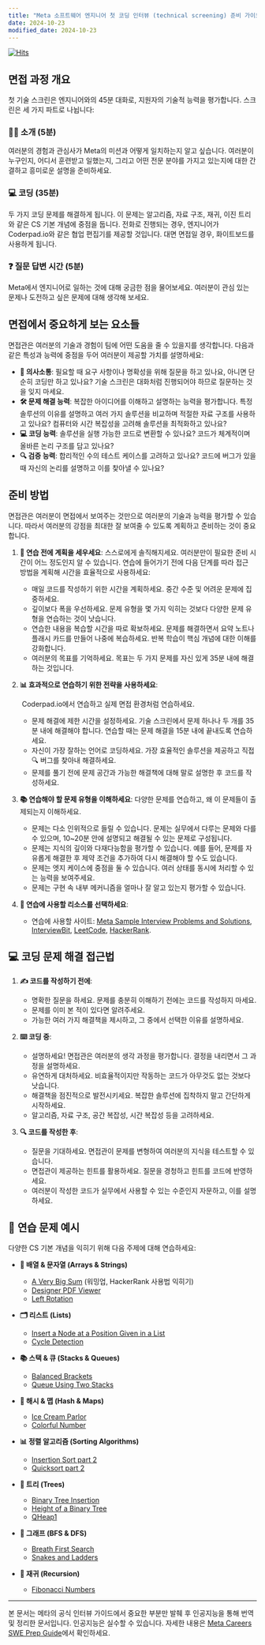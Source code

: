```yaml
---
title: "Meta 소프트웨어 엔지니어 첫 코딩 인터뷰 (technical screening) 준비 가이드"
date: 2024-10-23
modified_date: 2024-10-23
---
```


[![Hits](https://hits.seeyoufarm.com/api/count/incr/badge.svg?url=https%3A%2F%2Fcolacap.github.io%2Fmeta-swe-tech-screening-guide.html&count_bg=%2340D135&title_bg=%23555555&icon=&icon_color=%23E7E7E7&title=hits&edge_flat=false)](https://hits.seeyoufarm.com)

## 면접 과정 개요

첫 기술 스크린은 엔지니어와의 45분 대화로, 지원자의 기술적 능력을 평가합니다. 스크린은 세 가지 파트로 나뉩니다:

### 👨‍🏫 소개 (5분)

여러분의 경험과 관심사가 Meta의 미션과 어떻게 일치하는지 알고 싶습니다. 여러분이 누구인지, 어디서 훈련받고 일했는지, 그리고 어떤 전문 분야를 가지고 있는지에 대한 간결하고 흥미로운 설명을 준비하세요.

### 💻 코딩 (35분)

두 가지 코딩 문제를 해결하게 됩니다. 이 문제는 알고리즘, 자료 구조, 재귀, 이진 트리와 같은 CS 기본 개념에 중점을 둡니다. 전화로 진행되는 경우, 엔지니어가 Coderpad.io와 같은 협업 편집기를 제공할 것입니다. 대면 면접일 경우, 화이트보드를 사용하게 됩니다.

### ❓ 질문 답변 시간 (5분)

Meta에서 엔지니어로 일하는 것에 대해 궁금한 점을 물어보세요. 여러분이 관심 있는 문제나 도전하고 싶은 문제에 대해 생각해 보세요.

## 면접에서 중요하게 보는 요소들

면접관은 여러분의 기술과 경험이 팀에 어떤 도움을 줄 수 있을지를 생각합니다. 다음과 같은 특성과 능력에 중점을 두어 여러분이 제공할 가치를 설명하세요:

- **💬 의사소통**: 필요할 때 요구 사항이나 명확성을 위해 질문을 하고 있나요, 아니면 단순히 코딩만 하고 있나요? 기술 스크린은 대화처럼 진행되어야 하므로 질문하는 것을 잊지 마세요.
- **🛠️ 문제 해결 능력**: 복잡한 아이디어를 이해하고 설명하는 능력을 평가합니다. 특정 솔루션의 이유를 설명하고 여러 가지 솔루션을 비교하며 적절한 자료 구조를 사용하고 있나요? 컴퓨터와 시간 복잡성을 고려해 솔루션을 최적화하고 있나요?
- **💻 코딩 능력**: 솔루션을 실행 가능한 코드로 변환할 수 있나요? 코드가 체계적이며 올바른 논리 구조를 담고 있나요?
- **🔍 검증 능력**: 합리적인 수의 테스트 케이스를 고려하고 있나요? 코드에 버그가 있을 때 자신의 논리를 설명하고 이를 찾아낼 수 있나요?

## 준비 방법

면접관은 여러분이 면접에서 보여주는 것만으로 여러분의 기술과 능력을 평가할 수 있습니다. 따라서 여러분의 강점을 최대한 잘 보여줄 수 있도록 계획하고 준비하는 것이 중요합니다.

1. **📝 연습 전에 계획을 세우세요**: 스스로에게 솔직해지세요. 여러분만이 필요한 준비 시간이 어느 정도인지 알 수 있습니다. 연습에 들어가기 전에 다음 단계를 따라 접근 방법을 계획해 시간을 효율적으로 사용하세요:

   - 매일 코드를 작성하기 위한 시간을 계획하세요. 중간 수준 및 어려운 문제에 집중하세요.
   - 깊이보다 폭을 우선하세요. 문제 유형을 몇 가지 익히는 것보다 다양한 문제 유형을 연습하는 것이 낫습니다.
   - 연습한 내용을 복습할 시간을 따로 확보하세요. 문제를 해결하면서 요약 노트나 플래시 카드를 만들어 나중에 복습하세요. 반복 학습이 핵심 개념에 대한 이해를 강화합니다.
   - 여러분의 목표를 기억하세요. 목표는 두 가지 문제를 자신 있게 35분 내에 해결하는 것입니다.

2. **📊 효과적으로 연습하기 위한 전략을 사용하세요**:

    Coderpad.io에서 연습하고 실제 면접 환경처럼 연습하세요.

   - 문제 해결에 제한 시간을 설정하세요. 기술 스크린에서 문제 하나나 두 개를 35분 내에 해결해야 합니다. 연습할 때는 문제 해결을 15분 내에 끝내도록 연습하세요.
   - 자신이 가장 잘하는 언어로 코딩하세요. 가장 효율적인 솔루션을 제공하고 직접 🔍 버그를 찾아내 해결하세요.
   - 문제를 풀기 전에 문제 공간과 가능한 해결책에 대해 말로 설명한 후 코드를 작성하세요.

3. **📚 연습해야 할 문제 유형을 이해하세요**: 다양한 문제를 연습하고, 왜 이 문제들이 출제되는지 이해하세요.

   - 문제는 다소 인위적으로 들릴 수 있습니다. 문제는 실무에서 다루는 문제와 다를 수 있으며, 10\~20분 안에 설명되고 해결될 수 있는 문제로 구성됩니다.
   - 문제는 지식의 깊이와 다재다능함을 평가할 수 있습니다. 예를 들어, 문제를 자유롭게 해결한 후 제약 조건을 추가하여 다시 해결해야 할 수도 있습니다.
   - 문제는 엣지 케이스에 중점을 둘 수 있습니다. 여러 상태를 동시에 처리할 수 있는 능력을 보여주세요.
   - 문제는 구현 속 내부 메커니즘을 얼마나 잘 알고 있는지 평가할 수 있습니다.

4. **🔧 연습에 사용할 리소스를 선택하세요**:

   - 연습에 사용할 사이트: [Meta Sample Interview Problems and Solutions](https://www.facebook.com/careers/life/sample_interview_questions), [InterviewBit](https://www.interviewbit.com), [LeetCode](https://leetcode.com), [HackerRank](https://www.hackerrank.com).

## 💻 코딩 문제 해결 접근법

1. **✍️ 코드를 작성하기 전에**:

   - 명확한 질문을 하세요. 문제를 충분히 이해하기 전에는 코드를 작성하지 마세요.
   - 문제를 이미 본 적이 있다면 알려주세요.
   - 가능한 여러 가지 해결책을 제시하고, 그 중에서 선택한 이유를 설명하세요.

2. **⌨️ 코딩 중**:

   - 설명하세요! 면접관은 여러분의 생각 과정을 평가합니다. 결정을 내리면서 그 과정을 설명하세요.
   - 유연하게 대처하세요. 비효율적이지만 작동하는 코드가 아무것도 없는 것보다 낫습니다.
   - 해결책을 점진적으로 발전시키세요. 복잡한 솔루션에 집착하지 말고 간단하게 시작하세요.
   - 알고리즘, 자료 구조, 공간 복잡성, 시간 복잡성 등을 고려하세요.

3. **🔍 코드를 작성한 후**:

   - 질문을 기대하세요. 면접관이 문제를 변형하여 여러분의 지식을 테스트할 수 있습니다.
   - 면접관이 제공하는 힌트를 활용하세요. 질문을 경청하고 힌트를 코드에 반영하세요.
   - 여러분이 작성한 코드가 실무에서 사용할 수 있는 수준인지 자문하고, 이를 설명하세요.

## 🔢 연습 문제 예시

다양한 CS 기본 개념을 익히기 위해 다음 주제에 대해 연습하세요:

- **🔢 배열 & 문자열 (Arrays & Strings)**

  - [A Very Big Sum](https://www.hackerrank.com/challenges/a-very-big-sum/problem) (워밍업, HackerRank 사용법 익히기)
  - [Designer PDF Viewer](https://www.hackerrank.com/challenges/designer-pdf-viewer/problem)
  - [Left Rotation](https://www.hackerrank.com/challenges/ctci-array-left-rotation/problem)

- **🗂️ 리스트 (Lists)**

  - [Insert a Node at a Position Given in a List](https://www.hackerrank.com/challenges/insert-a-node-at-a-specific-position-in-a-linked-list/problem)
  - [Cycle Detection](https://www.hackerrank.com/challenges/detect-whether-a-linked-list-contains-a-cycle/problem)

- **📚 스택 & 큐 (Stacks & Queues)**

  - [Balanced Brackets](https://www.hackerrank.com/challenges/balanced-brackets/problem)
  - [Queue Using Two Stacks](https://www.hackerrank.com/challenges/queue-using-two-stacks/problem)

- **🔑 해시 & 맵 (Hash & Maps)**

  - [Ice Cream Parlor](https://www.hackerrank.com/challenges/icecream-parlor/problem)
  - [Colorful Number](https://algorithms.tutorialhorizon.com/colorful-numbers/)

- **📊 정렬 알고리즘 (Sorting Algorithms)**

  - [Insertion Sort part 2](https://www.hackerrank.com/challenges/insertionsort2/problem)
  - [Quicksort part 2](https://www.hackerrank.com/challenges/quicksort2/problem)

- **🌳 트리 (Trees)**

  - [Binary Tree Insertion](https://www.hackerrank.com/challenges/binary-search-tree-insertion/problem)
  - [Height of a Binary Tree](https://www.hackerrank.com/challenges/tree-height-of-a-binary-tree/problem)
  - [QHeap1](https://www.hackerrank.com/challenges/qheap1/problem)

- **🧬 그래프 (BFS & DFS)**

  - [Breath First Search](https://www.hackerrank.com/challenges/bfsshortreach/problem)
  - [Snakes and Ladders](https://www.hackerrank.com/challenges/the-quickest-way-up/problem)

- **🔄 재귀 (Recursion)**

  - [Fibonacci Numbers](https://www.hackerrank.com/challenges/functional-programming-warmups-in-recursion---fibonacci-numbers/problem)

---

본 문서는 메타의 공식 인터뷰 가이드에서 중요한 부분만 발췌 후 인공지능을 통해 번역 및 정리한 문서입니다. 인공지능은 실수할 수 있습니다. 자세한 내용은 [Meta Careers SWE Prep Guide](https://www.metacareers.com/swe-prep-onsite/)에서 확인하세요.

